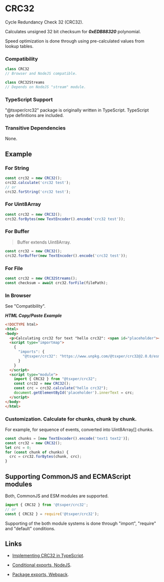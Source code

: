 # CRC32

Cycle Redundancy Check 32 (CRC32).

Calculates unsigned 32 bit checksum for ***0xEDB88320*** polynomial.

Speed optimization is done through using pre-calculated values from lookup tables.

### Compatibility

```JavaScript
class CRC32
// Browser and NodeJS compatible.
```

```JavaScript
class CRC32Streams
// Depends on NodeJS "stream" module.
```

### TypeScript Support

"@tsxper/crc32" package is originally written in TypeScript.
TypeScript type definitions are included.

### Transitive Dependencies
None.

## Example

### For String

```JavaScript
const crc32 = new CRC32();
crc32.calculate('crc32 test');
// or
crc32.forString('crc32 test');
```

### For Uint8Array

```JavaScript
const crc32 = new CRC32();
crc32.forBytes(new TextEncoder().encode('crc32 test'));
```

### For Buffer

> Buffer extends Uint8Array.

```JavaScript
const crc32 = new CRC32();
crc32.forBuffer(new TextEncoder().encode('crc32 test'));
```

### For File

```JavaScript
const crc32 = new CRC32Streams();
const checksum = await crc32.forFile(filePath);
```

### In Browser

See "Compatibility".

***HTML Copy/Paste Example***

```html
<!DOCTYPE html>
<html>
<body>
  <p>Calculating crc32 for text "hello crc32": <span id="placeholder"></span></p>
  <script type="importmap">
    {
      "imports": {
        "@tsxper/crc32": "https://www.unpkg.com/@tsxper/crc32@2.0.0/esm/CRC32.js"
      }
    }
  </script>
  <script type="module">
    import { CRC32 } from "@tsxper/crc32";
    const crc32 = new CRC32();
    const crc = crc32.calculate("hello crc32");
    document.getElementById('placeholder').innerText = crc;
  </script>
</body>
</html>
```

### Customization. Calculate for chunks, chunk by chunk.

For example, for sequence of events, converted into Uint8Array[] chunks.

```JavaScript
const chunks = [new TextEncoder().encode('text1 text2')];
const crc32 = new CRC32();
let crc = 0;
for (const chunk of chunks) {
  crc = crc32.forBytes(chunk, crc);
}

```

## Supporting CommonJS and ECMAScript modules

Both, CommonJS and ESM modules are supported.

```JavaScript
import { CRC32 } from '@tsxper/crc32';
// or
const { CRC32 } = require('@tsxper/crc32');
```

Supporting of the both module systems is done through "import", "require" and "default" conditions.

## Links
+ [Implementing CRC32 in TypeScript](https://medium.com/@vbabak/implementing-crc32-in-typescript-ff3453a1a9e7).

+ [Conditional exports, NodeJS](https://nodejs.org/api/packages.html#conditional-exports).

+ [Package exports, Webpack](https://webpack.js.org/guides/package-exports/).

